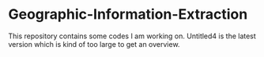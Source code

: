 # Geographic-Information-Extraction
This repository contains some codes I am working on.
Untitled4 is the latest version which is kind of too large to get an overview.
